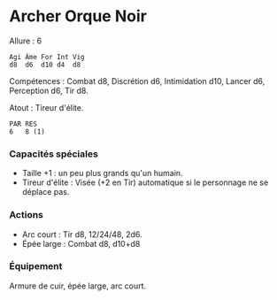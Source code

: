
# Archer Orque Noir

Allure : 6

	Agi	Âme	For	Int	Vig
	d8	d6	d10	d4	d8

Compétences : Combat d8, Discrétion d6, Intimidation d10, Lancer d6, Perception d6, Tir d8.

Atout : Tireur d'élite.

	PAR	RES
	6	8 (1)

### Capacités spéciales
- Taille +1 : un peu plus grands qu'un humain.
- Tireur d'élite : Visée (+2 en Tir) automatique si le personnage ne se déplace pas.

### Actions
- Arc court : Tir d8, 12/24/48, 2d6.
- Épée large : Combat d8, d10+d8

### Équipement
Armure de cuir, épée large, arc court.
